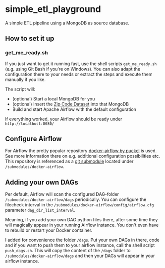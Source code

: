 # simple_etl_playground
A simple ETL pipeline using a MongoDB as source database.

## How to set it up

### get_me_ready.sh
If you just want to get it running fast, use the shell scripts `get_me_ready.sh` (e.g. using Git Bash if you're on Windows).
You can also adapt the configuration there to your needs or extract the steps and execute them manually if you like.

The script will:
* (optional) Start a local MongoDB for you
* (optional) Insert the [Zip Code Dataset](https://docs.mongodb.com/manual/tutorial/aggregation-zip-code-data-set/) into that MongoDB
* Build and start Apache Airflow with the default configuration

If everything worked, your Airflow should be ready under `http://localhost:8080/`

## Configure Airflow
For Airflow the pretty popular repository [docker-airflow by puckel](https://github.com/puckel/docker-airflow) is used.
See more information there on e.g. additional configuration possibilities etc.
This repository is referenced as a [git submodule](https://git-scm.com/book/en/v2/Git-Tools-Submodules) located under `/submodules/docker-airflow`.

## Adding your own DAGs
Per default, Airflow will scan the configured DAG-folder `/submodules/docker-airflow/dags` periodically. You can configure the filecheck interval in the `/submodules/docker-airflow/config/airflow.cfg` parameter `dag_dir_list_interval`.

Meaning, if you add your own DAG python files there, after some time they will magically appear in your running Airflow instance. You don't even have to rebuild or restart your Docker container.

I added for convenience the folder `/dags`. Put your own DAGs in there, code and if you want to push them to your airflow instance, call the shell script `push_dags.sh`.
This will copy the content of the `/dags` folder to `/submodules/docker-airflow/dags` and then your DAGs will appear in your airflow instance.
